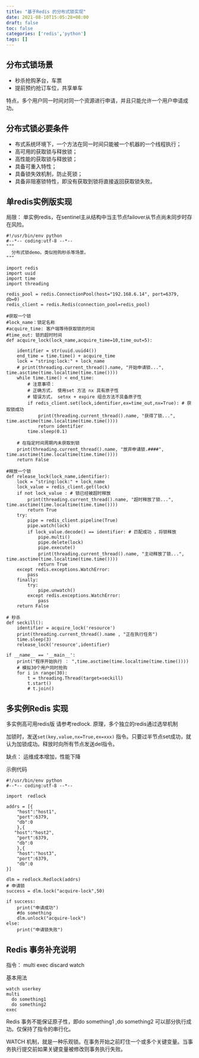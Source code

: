 ```yaml
---
title: "基于Redis 的分布式锁实现"
date: 2021-08-10T15:05:28+08:00
draft: false
toc: false
categories: ['redis','python']
tags: []
---
```


## 分布式锁场景

- 秒杀抢购茅台，车票
- 提前预约抢订车位，共享单车

特点，多个用户同一时间对同一个资源进行申请，并且只能允许一个用户申请成功。

## 分布式锁必要条件

- 布式系统环境下，一个方法在同一时间只能被一个机器的一个线程执行；
- 高可用的获取锁与释放锁；
- 高性能的获取锁与释放锁；
- 具备可重入特性；
- 具备锁失效机制，防止死锁；
- 具备非阻塞锁特性，即没有获取到锁将直接返回获取锁失败。


## 单redis实例版实现

局限： 单实例redis，在sentinel主从结构中当主节点failover从节点尚未同步时存在风险。

```
#!/usr/bin/env python
#--*-- coding:utf-8 --*--
"""
  分布式锁demo。类似抢购秒杀等场景。
"""

import redis
import uuid
import time
import threading

redis_pool = redis.ConnectionPool(host="192.168.6.14", port=6379, db=0)
redis_client = redis.Redis(connection_pool=redis_pool)

#获取一个锁
#lock_name：锁定名称
#acquire_time: 客户端等待获取锁的时间
#time_out: 锁的超时时间
def acquire_lock(lock_name,acquire_time=10,time_out=5):

    identifier = str(uuid.uuid4())
    end_time = time.time() + acquire_time
    lock = "string:lock:" + lock_name
    # print(threading.current_thread().name, "开始申请锁...", time.asctime(time.localtime(time.time())))
    while time.time() < end_time:
        # 注意事项：
        # 正确方式， 使用set 方法 nx 具有原子性
        # 错误方式， setnx + expire 组合方法不具备原子性
        if redis_client.set(lock,identifier,ex=time_out,nx=True): # 获取锁成功
            print(threading.current_thread().name, "获得了锁...", time.asctime(time.localtime(time.time())))
            return identifier
        time.sleep(0.1)

    # 在指定时间周期内未获取到锁
    print(threading.current_thread().name, "放弃申请锁.####", time.asctime(time.localtime(time.time())))
    return False

#释放一个锁
def release_lock(lock_name,identifier):
    lock = "string:lock:" + lock_name
    lock_value = redis_client.get(lock)
    if not lock_value : # 锁已经被超时释放
        print(threading.current_thread().name, "超时释放了锁...", time.asctime(time.localtime(time.time())))
        return True
    try:
        pipe = redis_client.pipeline(True)
        pipe.watch(lock)
        if lock_value.decode() == identifier: # 匹配成功 ，将锁释放
            pipe.multi()
            pipe.delete(lock)
            pipe.execute()
            print(threading.current_thread().name, "主动释放了锁...", time.asctime(time.localtime(time.time())))
            return True
    except redis.exceptions.WatchError:
        pass
    finally:
        try:
            pipe.unwatch()
        except redis.exceptions.WatchError:
            pass
    return False

# 秒杀
def seckill():
    identifier = acquire_lock('resource')
    print(threading.current_thread().name , "正在执行任务")
    time.sleep(3)
    release_lock('resource',identifier)

if __name__ == '__main__':
    print("程序开始执行 ： ",time.asctime(time.localtime(time.time())))
    # 模拟30个用户同时抢购
    for i in range(30):
        t = threading.Thread(target=seckill)
        t.start()
        # t.join()
```

## 多实例Redis 实现

 多实例高可用redis版 请参考redlock. 原理，多个独立的redis通过选举机制

 加锁时，发送`set(key,value,nx=True,ex=xxx)` 指令。只要过半节点set成功，就认为加锁成功。释放时向所有节点发送del指令。

 缺点： 运维成本增加，性能下降

示例代码
```
#!/usr/bin/env python
#--*-- coding:utf-8 --*--

import  redlock

addrs = [{
    "host":"host1",
    "port":6379,
    "db":0
    },{
   "host":"host2",
    "port":6379,
    "db":0
    },{
    "host":"host3",
    "port":6379,
    "db":0
}]

dlm = redlock.Redlock(addrs)
# 申请锁
success = dlm.lock("acquire-lock",50)

if success:
    print("申请成功")
    #do something
    dlm.unlock("acquire-lock")
else:
    print("申请锁失败")
```
## Redis 事务补充说明

指令： multi exec discard watch

基本用法

```
watch userkey
multi 
  do something1
  do something2
exec
```
Redis 事务不能保证原子性，即do something1 ,do something2 可以部分执行成功。仅保持了指令的串行化。

WATCH 机制，就是一种乐观锁。在事务开始之前盯住一个或多个关键变量。当事务执行提交前如果关键变量被修改则事务执行失败。
